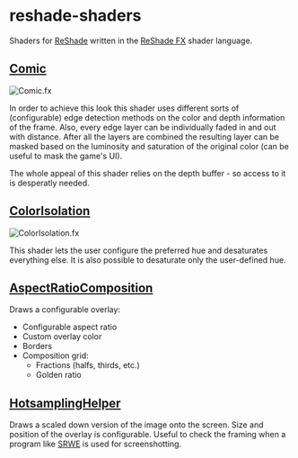 # reshade-shaders
Shaders for [ReShade](https://reshade.me/) written in the [ReShade FX](https://github.com/crosire/reshade-shaders/blob/master/REFERENCE.md) shader language.

## [Comic](https://github.com/Daodan317081/reshade-shaders/blob/master/Shaders/Comic.fx)

![Comic.fx](https://i.imgur.com/qSKbudN.jpg "Comic.fx: Rise of the Tomb Raider")

In order to achieve this look this shader uses different sorts of (configurable) edge detection methods on the color and depth information of the frame. Also, every edge layer can be individually faded in and out with distance. After all the layers are combined the resulting layer can be masked based on the luminosity and saturation of the original color (can be useful to mask the game's UI).

The whole appeal of this shader relies on the depth buffer - so access to it is desperatly needed.

## [ColorIsolation](https://github.com/Daodan317081/reshade-shaders/blob/master/Shaders/ColorIsolation.fx)

![ColorIsolation.fx](https://i.imgur.com/fTOw9YV.jpg "ColorIsolation.fx: Mirror's Edge Catalyst")

This shader lets the user configure the preferred hue and desaturates everything else. It is also possible to desaturate only the user-defined hue.

## [AspectRatioComposition](https://github.com/Daodan317081/reshade-shaders/blob/master/Shaders/AspectRatioComposition.fx)

Draws a configurable overlay:

- Configurable aspect ratio
- Custom overlay color
- Borders
- Composition grid:
  - Fractions (halfs, thirds, etc.)
  - Golden ratio

## [HotsamplingHelper](https://github.com/Daodan317081/reshade-shaders/blob/master/Shaders/HotsamplingHelper.fx)

Draws a scaled down version of the image onto the screen. Size and position of the overlay is configurable. Useful to check the framing when a program like [SRWE](github.com/dtgDTGdtg/SRWE/) is used for screenshotting.
